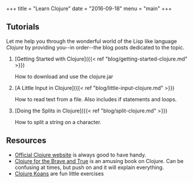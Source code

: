 +++
title = "Learn Clojure"
date = "2016-09-18"
menu = "main"
+++

## Tutorials

Let me help you through the wonderful world of the Lisp like language *Clojure* by providing you--in order--the blog posts dedicated to the topic.

1. [Getting Started with Clojure]({{< ref "blog/getting-started-clojure.md" >}})
    
    How to download and use the clojure.jar
    
2. [A Little Input in Clojure]({{< ref "blog/little-input-clojure.md" >}})

    How to read text from a file. Also includes if statements and loops.
    
3. [Doing the Splits in Clojure]({{< ref "blog/split-clojure.md" >}})

    How to split a string on a character.

## Resources

* [Official Clojure website](https://clojure.org) is always good to have handy.
* [Clojure for the Brave and True](http://www.braveclojure.com/clojure-for-the-brave-and-true/) is an amusing book on Clojure. Can be confusing at times, but push on and it will explain everything.
* [Clojure Koans](http://clojurekoans.com/) are fun little exercises